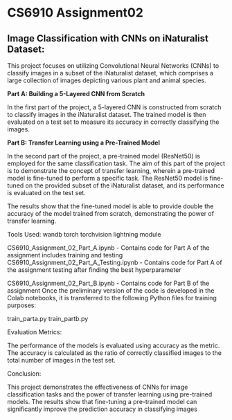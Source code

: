 # CS6910 Assignment02
## Image Classification with CNNs on iNaturalist Dataset:

This project focuses on utilizing Convolutional Neural Networks (CNNs) to classify images in a subset of the iNaturalist dataset, which comprises a large collection of images depicting various plant and animal species.

**Part A: Building a 5-Layered CNN from Scratch**

In the first part of the project, a 5-layered CNN is constructed from scratch to classify images in the iNaturalist dataset. The trained model is then evaluated on a test set to measure its accuracy in correctly classifying the images.

**Part B: Transfer Learning using a Pre-Trained Model**

In the second part of the project, a pre-trained model (ResNet50) is employed for the same classification task. The aim of this part of the project is to demonstrate the concept of transfer learning, wherein a pre-trained model is fine-tuned to perform a specific task. The ResNet50 model is fine-tuned on the provided subset of the iNaturalist dataset, and its performance is evaluated on the test set.

The results show that the fine-tuned model is able to provide double the accuracy of the model trained from scratch, demonstrating the power of transfer learning.

Tools Used:
wandb 
torch 
torchvision
lightning module

CS6910_Assignment_02_Part_A.ipynb - Contains code for Part A of the assignment includes training and testing
CS6910_Assignment_02_Part_A_Testing.ipynb - Contains code for Part A of the assignment testing after finding the best hyperparameter

CS6910_Assignment_02_Part_B.ipynb - Contains code for Part B of the assignment
Once the preliminary version of the code is developed in the Colab notebooks, it is transferred to the following Python files for training purposes:

train_parta.py
train_partb.py

Evaluation Metrics:

The performance of the models is evaluated using accuracy as the metric. The accuracy is calculated as the ratio of correctly classified images to the total number of images in the test set.

Conclusion:

This project demonstrates the effectiveness of CNNs for image classification tasks and the power of transfer learning using pre-trained models. The results show that fine-tuning a pre-trained model can significantly improve the prediction accuracy in classifying images
